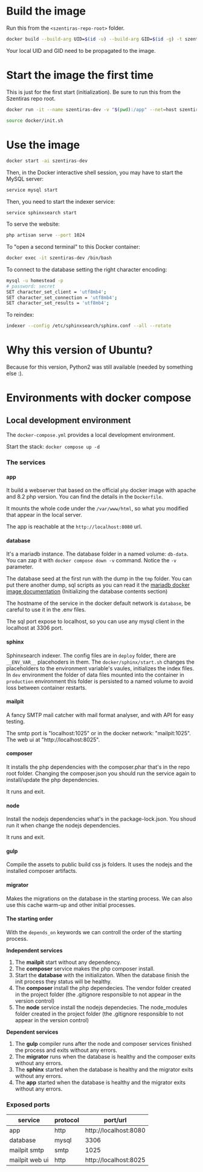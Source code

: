 # Build the image
Run this from the `<szentiras-repo-root>` folder.

```sh
docker build --build-arg UID=$(id -u) --build-arg GID=$(id -g) -t szentiras-dev . -f docker/Dockerfile
```

Your local UID and GID need to be propagated to the image.

# Start the image the first time

This is just for the first start (initialization). Be sure to run this from the Szentiras repo root.

```sh
docker run -it --name szentiras-dev -v "$(pwd):/app" --net=host szentiras-dev

source docker/init.sh
```

# Use the image

```sh
docker start -ai szentiras-dev
```

Then, in the Docker interactive shell session, you may have to start the MySQL server:

```sh
service mysql start
```

Then, you need to start the indexer service:

```
service sphinxsearch start
```

To serve the website:

```sh
php artisan serve --port 1024
```

To "open a second terminal" to this Docker container:

```sh
docker exec -it szentiras-dev /bin/bash
```

To connect to the database setting the right character encoding:

```sh
mysql -u homestead -p
# password: secret
SET character_set_client = 'utf8mb4';
SET character_set_connection = 'utf8mb4';
SET character_set_results = 'utf8mb4';
```

To reindex:

```sh
indexer --config /etc/sphinxsearch/sphinx.conf --all --rotate
```

# Why this version of Ubuntu?

Because for this version, Python2 was still available (needed by something else :).


# Environments with docker compose

## Local development environment

The `docker-compose.yml` provides a local development environment.

Start the stack: `docker compose up -d`

### The services

#### app

It build a webserver that based on the official `php` docker image with apache and 8.2 php version.
You can find the details in the `Dockerfile`.

It mounts the whole code under the `/var/www/html`, so what you modified that appear in the local server.

The app is reachable at the `http://localhost:8080` url.

#### database

It's a mariadb instance. The database folder in a named volume: `db-data`. You can zap it with `docker compose down -v` command. Notice the `-v` parameter.

The database seed at the first run with the dump in the `tmp` folder. You can put there another dump, sql scripts as you can read it the [mariadb docker image documentation](https://hub.docker.com/_/mariadb) (Initializing the database contents section)

The hostname of the service in the docker default network is `database`, be careful to use it in the .env files.

The sql port expose to localhost, so you can use any mysql client in the localhost at 3306 port.

#### sphinx

Sphinxsearch indexer. The config files are in `deploy` folder, there are `__ENV_VAR__` placehoders in them.
The `docker/sphinx/start.sh` changes the placeholders to the environment variable's vaules, initializes the index files.
In `dev` environment the folder of data files mounted into the container in `production` environment this folder is persisted to a named volume to avoid loss between container restarts.

#### mailpit

A fancy SMTP mail catcher with mail format analyser, and with API for easy testing.

The smtp port is "localhost:1025" or in the docker network: "mailpit:1025". The web ui at "http://localhost:8025".

#### composer

It installs the php dependencies with the composer.phar that's in the repo root folder.
Changing the composer.json you should run the service again to install/update the php dependencies.

It runs and exit.

#### node

Install the nodejs dependencies what's in the package-lock.json.
You shoud run it when change the nodejs dependencies.

It runs and exit.

#### gulp

Compile the assets to public build css js folders. It uses the nodejs and the installed composer artifacts.

#### migrator

Makes the migrations on the database in the starting process. We can also use this cache warm-up and other initial processes.

#### The starting order

With the `depends_on` keywords we can controll the order of the starting process.

**Independent services**

1. The **mailpit** start without any dependency.
2. The **composer** service makes the php composer install.
3. Start the **database** with the initializaton.
   When the database finish the init process they status will be healthy.
4. The **composer** install the php dependecies. The vendor folder created in the project folder (the .gitignore responsible to not appear in the version control)
5. The **node** service install the nodejs dependecies. The node_modules folder created in the project folder (the .gitignore responsible to not appear in the version control)

**Dependent services**

1. The **gulp** compiler runs after the node and composer services finished the process and exits without any errors.
2. The **migrator** runs when the database is healthy and the composer exits without any errors.
3. The **sphinx** started when the database is healthy and the migrator exits without any errors.
4. The **app** started when the database is healthy and the migrator exits without any errors.

### Exposed ports

| service        | protocol | port/url              |
| --             | --       | --                    |
| app            | http     | http://localhost:8080 |
| database       | mysql    | 3306                  |
| mailpit smtp   | smtp     | 1025                  |
| mailpit web ui | http     | http://localhost:8025 |
